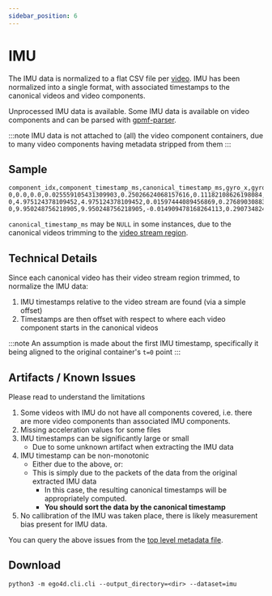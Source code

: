 ```yaml
---
sidebar_position: 6
---
```


# IMU

The IMU data is normalized to a flat CSV file per
[video](./videos.md). IMU has been normalized into a single format,
with associated timestamps to the canonical videos and video
components.

Unprocessed IMU data is available. Some IMU data is
available on video components and can be parsed with
[gpmf-parser](https://github.com/gopro/gpmf-parser).

:::note
IMU data is not attached to (all) the video
component containers, due to many video components having metadata
stripped from them
:::

## Sample

```
component_idx,component_timestamp_ms,canonical_timestamp_ms,gyro_x,gyro_y,gyro_z,accl_x,accl_y,accl_z
0,0.0,0.0,0.025559105431309903,0.25026624068157616,0.11182108626198084,-2.278177458033573,-1.0311750599520384,-1.0311750599520384
0,4.975124378109452,4.975124378109452,0.01597444089456869,0.27689030883919064,0.10862619808306707,-2.2709832134292567,-0.8609112709832134,-0.8609112709832134
0,9.950248756218905,9.950248756218905,-0.014909478168264113,0.29073482428115016,0.0926517571884984,-2.3669064748201443,-0.4268585131894485,-0.4268585131894485
```

`canonical_timestamp_ms` may be `NULL` in some instances, due to the
canonical videos trimming to the [video stream
region](../videos/#canonical-videos).

## Technical Details

Since each canonical video has their video stream region trimmed, to
normalize the IMU data:

1. IMU timestamps relative to the video stream are found (via a simple offset)
2. Timestamps are then offset with respect to where each video
   component starts in the canonical videos

:::note
An assumption is made about the first IMU timestamp, specifically it being aligned to the original container's `t=0` point
:::

## Artifacts / Known Issues

Please read to understand the limitations

1. Some videos with IMU do not have all components covered, i.e. there are more video components than associated IMU components.
2. Missing acceleration values for some files
3. IMU timestamps can be significantly large or small
   - Due to some unknown artifact when extracting the IMU data
4. IMU timestamp can be non-monotonic
   - Either due to the above, or:
   - This is simply due to the packets of the data from the original extracted IMU data
     - In this case, the resulting canonical timestamps will be appropriately computed.
     - **You should sort the data by the canonical timestamp**
5. No callibration of the IMU was taken place, there is likely measurement bias present for IMU data.

You can query the above issues from the [top level metadata file](./metadata.md).

## Download

```
python3 -m ego4d.cli.cli --output_directory=<dir> --dataset=imu
```
